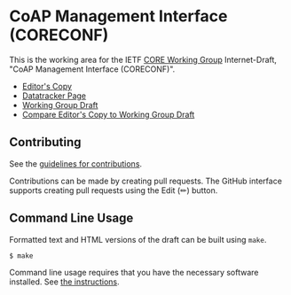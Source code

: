 # CoAP Management Interface (CORECONF)

This is the working area for the IETF [CORE Working Group](https://datatracker.ietf.org/wg/core/documents/) Internet-Draft, "CoAP Management Interface (CORECONF)".

* [Editor's Copy](https://core-wg.github.io/comi/#go.draft-ietf-core-comi.html)
* [Datatracker Page](https://datatracker.ietf.org/doc/draft-ietf-core-comi)
* [Working Group Draft](https://datatracker.ietf.org/doc/html/draft-ietf-core-comi)
* [Compare Editor's Copy to Working Group Draft](https://core-wg.github.io/comi/#go.draft-ietf-core-comi.diff)


## Contributing

See the
[guidelines for contributions](https://github.com/core-wg/comi/blob/master/CONTRIBUTING.md).

Contributions can be made by creating pull requests.
The GitHub interface supports creating pull requests using the Edit (✏) button.


## Command Line Usage

Formatted text and HTML versions of the draft can be built using `make`.

```sh
$ make
```

Command line usage requires that you have the necessary software installed.  See
[the instructions](https://github.com/martinthomson/i-d-template/blob/main/doc/SETUP.md).

